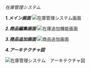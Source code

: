 *在庫管理システム*

***1.メイン画面***
![在庫管理システム画面](https://github.com/user-attachments/assets/04404d19-88ee-452b-9108-2dbb09ce8646)

***2.商品編集画面***
![在庫追加機能画面](https://github.com/user-attachments/assets/455ffbe7-639c-47dd-811c-2495007e73d9)

***3.商品追加画面***
![商品追加画面](https://github.com/user-attachments/assets/fedcb0ba-bfe8-4b2a-ab8a-99dfe4381d71)

***4.アーキテクチャ図***

![在庫管理システム　アーキテクチャ図](https://github.com/user-attachments/assets/be7d1c2c-1411-4925-80bf-5c9de8f81fbd)
